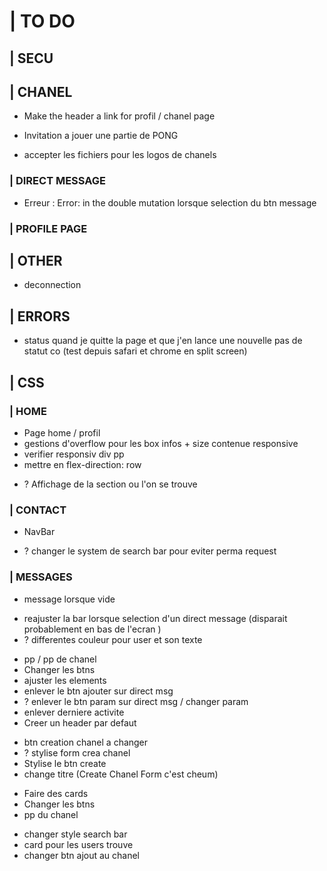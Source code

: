 # | TO DO

## | SECU

<!-- //////////////////////////////////////////////////////// -->
## | CHANEL

- Make the header a link for profil / chanel page

- Invitation a jouer une partie de PONG

- accepter les fichiers pour les logos de chanels

### | DIRECT MESSAGE 

- Erreur : Error: in the double mutation lorsque selection du btn message 

### | PROFILE PAGE

## | OTHER

- deconnection

<!-- //////////////////////////////////////////////////////// -->
## | ERRORS

- status quand je quitte la page et que j'en lance une nouvelle pas de statut co (test depuis safari et chrome en split screen)

<!-- //////////////////////////////////////////////////////// -->
## | CSS

### | HOME

<!-- Home -->
- Page home / profil
- gestions d'overflow pour les box infos + size contenue responsive
- verifier responsiv div pp 
- mettre en flex-direction: row

<!-- NavBar -->
- ? Affichage de la section ou l'on se trouve 

### | CONTACT

- NavBar

<!-- Friend list -->
- ? changer le system de search bar pour eviter perma request 

### | MESSAGES

- message lorsque vide

<!-- Chat box -->

- reajuster la bar lorsque selection d'un direct message (disparait probablement en bas de l'ecran )
- ? differentes couleur pour user et son texte

<!-- Header -->

- pp / pp de chanel
- Changer les btns 
- ajuster les elements
- enlever le btn ajouter sur direct msg
- ? enlever le btn param sur direct msg / changer param
- enlever derniere activite
- Creer un header par defaut

<!-- Create chanel -->

- btn creation chanel a changer
- ? stylise form crea chanel
- Stylise le btn create 
- change titre (Create Chanel Form c'est cheum)

<!-- Chanel Request -->
- Faire des cards
- Changer les btns
- pp du chanel

<!-- Add Chanel -->
- changer style search bar 
- card pour les users trouve
- changer btn ajout au chanel








<!-- OTHER -->
